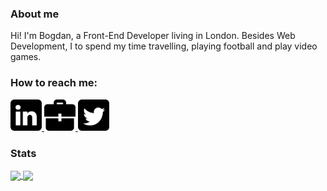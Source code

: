 ### About me

Hi! I'm Bogdan, a Front-End Developer living in London. Besides Web Development, I to spend my time travelling, playing football and play video games.

### How to reach me:

<a href="https://www.linkedin.com/in/mateibogdan/" >
 <img src="logos/linkedin.png" width="auto" height="50px" />
</a>

<a href="https://www.bogdanadrianmatei.com/" >
 <img src="logos/user.png" width="auto" height="50px" />
</a>
	
<a href="https://twitter.com/bgdmatei" >
 <img src="logos/twitter.png" width="auto" height="50px" />
</a>

### Stats 

<a href="https://github.com/bgdmatei?tab=repositories">
  <img src="https://github-readme-stats.vercel.app/api?username=bgdmatei&count_private=true&show_icons=true&theme=dark&include_all_commit=true" align="center" />
</a> 

<a href="https://github.com/bgdmatei?tab=repositories">
  <img src="https://github-readme-stats.vercel.app/api/top-langs/?username=anuraghazra&layout=compact&theme=dark" align="center" height="195px" />
</a>

